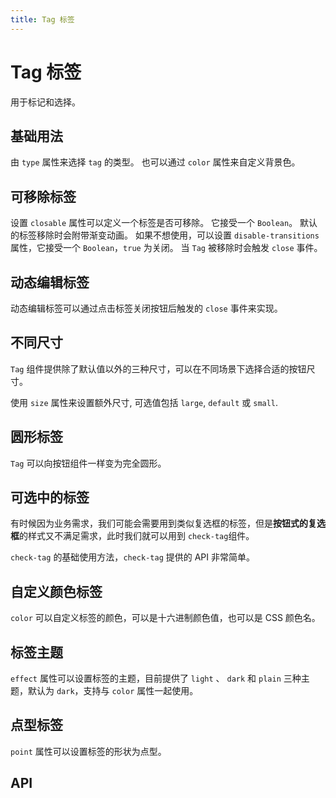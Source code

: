 ```yaml
---
title: Tag 标签
---
```


# Tag 标签

<leadInto name="KTag" />

用于标记和选择。

## 基础用法

由 `type` 属性来选择 `tag` 的类型。 也可以通过 `color` 属性来自定义背景色。

<demo path="./def.vue" />

## 可移除标签

设置 `closable` 属性可以定义一个标签是否可移除。 它接受一个 `Boolean`。 默认的标签移除时会附带渐变动画。 如果不想使用，可以设置 `disable-transitions` 属性，它接受一个 `Boolean`，`true` 为关闭。 当 `Tag` 被移除时会触发 `close` 事件。

<demo path="./removableTag.vue" />

## 动态编辑标签

动态编辑标签可以通过点击标签关闭按钮后触发的 `close` 事件来实现。

<demo path="./dynamicEditTag.vue" />

## 不同尺寸

`Tag` 组件提供除了默认值以外的三种尺寸，可以在不同场景下选择合适的按钮尺寸。

使用 `size` 属性来设置额外尺寸, 可选值包括 `large`, `default` 或 `small`.

<demo path="./sizeTag.vue" />

## 圆形标签

`Tag` 可以向按钮组件一样变为完全圆形。

<demo path="./round_tag.vue" />

## 可选中的标签

有时候因为业务需求，我们可能会需要用到类似复选框的标签，但是**按钮式的复选框**的样式又不满足需求，此时我们就可以用到 `check-tag`组件。

`check-tag` 的基础使用方法，`check-tag` 提供的 API 非常简单。

<demo path="./selectedTag.vue" />

## 自定义颜色标签

`color` 可以自定义标签的颜色，可以是十六进制颜色值，也可以是 CSS 颜色名。

<demo path="./colorTag.vue" />

## 标签主题

`effect` 属性可以设置标签的主题，目前提供了 `light` 、 `dark` 和 `plain` 三种主题，默认为 `dark`，支持与 `color` 属性一起使用。

<demo path="./effect_tag.vue" />

## 点型标签

`point` 属性可以设置标签的形状为点型。

<demo path="./pointTag.vue" />

## API

<API src="./tag.json" lang="zh"></API>